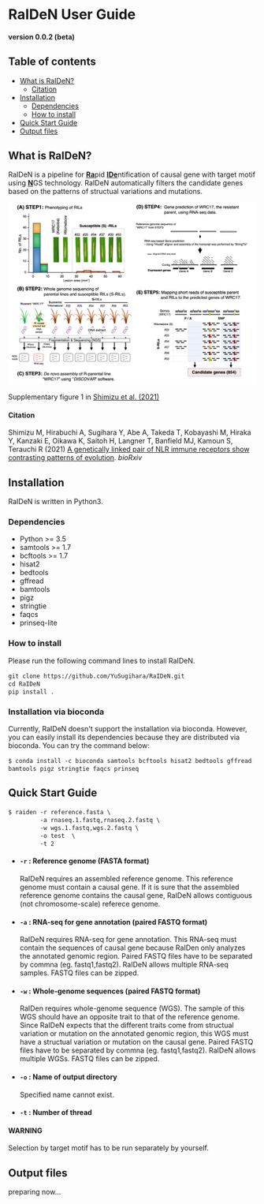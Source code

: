 # RaIDeN User Guide
#### version 0.0.2 (beta)


## Table of contents
- [What is RaIDeN?](#What-is-RaIDeN)
  + [Citation](#Citation)
- [Installation](#Installation)
  + [Dependencies](#Dependencies)
  + [How to install](#How-to-install)
- [Quick Start Guide](#Quick-Start-Guide)
- [Output files](#Output-files)



## What is RaIDeN?
RaIDeN is a pipeline for <ins>**Ra**</ins>pid <ins>**IDe**</ins>ntification of causal gene with target motif using <ins>**N**</ins>GS technology. RaIDeN automatically filters the candidate genes based on the patterns of structual variations and mutations.

<img src="https://github.com/YuSugihara/RaIDeN/blob/master/images/Fig.S1.png" width=700>

Supplementary figure 1 in [Shimizu et al. (2021)](https://www.biorxiv.org/content/10.1101/2021.09.01.458560v1)

#### Citation
Shimizu M, Hirabuchi A, Sugihara Y, Abe A, Takeda T, Kobayashi M, Hiraka Y, Kanzaki E, Oikawa K, Saitoh H, Langner T, Banfield MJ, Kamoun S, Terauchi R (2021) [A genetically linked pair of NLR immune receptors show contrasting patterns of evolution](https://www.biorxiv.org/content/10.1101/2021.09.01.458560v1). _bioRxiv_


## Installation

RaIDeN is written in Python3.

### Dependencies
- Python >= 3.5
- samtools >= 1.7
- bcftools >= 1.7
- hisat2
- bedtools
- gffread
- bamtools
- pigz
- stringtie
- faqcs
- prinseq-lite

### How to install

Please run the following command lines to install RaIDeN.

```
git clone https://github.com/YuSugihara/RaIDeN.git
cd RaIDeN
pip install .
```

### Installation via bioconda

Currently, RaIDeN doesn't support the installation via bioconda. However, you can easily install its dependencies because they are distributed via bioconda. You can try the command below:

```
$ conda install -c bioconda samtools bcftools hisat2 bedtools gffread bamtools pigz stringtie faqcs prinseq
```


## Quick Start Guide

```
$ raiden -r reference.fasta \
         -a rnaseq.1.fastq,rnaseq.2.fastq \
         -w wgs.1.fastq,wgs.2.fastq \
         -o test  \
         -t 2
```

- #### `-r` : Reference genome (FASTA format)

    RaIDeN requires an assembled reference genome. This reference genome must contain a causal gene. If it is sure that the assembled reference genome contains the causal gene, RaIDeN allows contiguous (not chromosome-scale) referece genome.

- #### `-a` : RNA-seq for gene annotation (paired FASTQ format)

    RaIDeN requires RNA-seq for gene annotation. This RNA-seq must contain the sequences of causal gene because RaIDen only analyzes the annotated genomic region. Paired FASTQ files have to be separated by commna (eg. fastq1,fastq2). RaIDeN allows multiple RNA-seq samples. FASTQ files can be zipped.

- #### `-w` : Whole-genome sequences (paired FASTQ format)

    RaIDen requires whole-genome sequence (WGS). The sample of this WGS should have an opposite trait to that of the reference genome. Since RaIDeN expects that the different traits come from structual variation or mutation on the annotated genomic region, this WGS must have a structual variation or mutation on the causal gene. Paired FASTQ files have to be separated by commna (eg. fastq1,fastq2). RaIDeN allows multiple WGSs. FASTQ files can be zipped.

- #### `-o` : Name of output directory

    Specified name cannot exist.

- #### `-t` : Number of thread

#### **WARNING**

Selection by target motif has to be run separately by yourself.


## Output files

preparing now...
